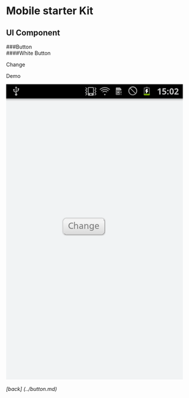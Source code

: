 Mobile starter Kit
================================

UI Component
--------------------------------


###Button		
####White Button	
		<div class="floatRight grayButton marginT15" id="locationChangeBtn">
                <a data-ajax="true"> Change </a>
                </div>


Demo

![alt text][Demo]

[Demo]: ../../screenshots/white_button.png "Demo"

	
*[back] (../button.md)*  
